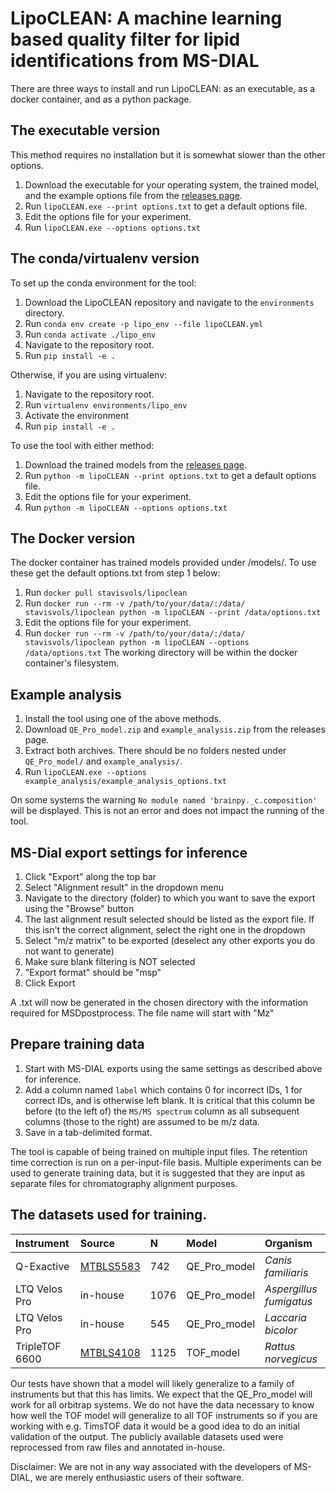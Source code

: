 # LipoCLEAN: A machine learning based quality filter for lipid identifications from MS-DIAL
There are three ways to install and run LipoCLEAN: as an executable, as a docker container, and as a python package.

## The executable version
This method requires no installation but it is somewhat slower than the other options.
1. Download the executable for your operating system, the trained model, and the example options file from the [releases page](https://github.com/stavis1/lipoCLEAN/releases).
2. Run `lipoCLEAN.exe --print options.txt` to get a default options file.
3. Edit the options file for your experiment.
4. Run `lipoCLEAN.exe --options options.txt`

## The conda/virtualenv version
To set up the conda environment for the tool:
1. Download the LipoCLEAN repository and navigate to the `environments` directory.
2. Run `conda env create -p lipo_env --file lipoCLEAN.yml`
3. Run `conda activate ./lipo_env`
4. Navigate to the repository root.
5. Run `pip install -e .`

Otherwise, if you are using virtualenv:
1. Navigate to the repository root.
2. Run `virtualenv environments/lipo_env`
3. Activate the environment
4. Run `pip install -e .`

To use the tool with either method:
1. Download the trained models from the [releases page](https://github.com/stavis1/lipoCLEAN/releases).
2. Run `python -m lipoCLEAN --print options.txt` to get a default options file.
3. Edit the options file for your experiment.
4. Run `python -m lipoCLEAN --options options.txt`

## The Docker version
The docker container has trained models provided under /models/. To use these get the default options.txt from step 1 below:
1. Run `docker pull stavisvols/lipoclean`
2. Run `docker run --rm -v /path/to/your/data/:/data/ stavisvols/lipoclean python -m lipoCLEAN --print /data/options.txt`
3. Edit the options file for your experiment.
4. Run `docker run --rm -v /path/to/your/data/:/data/ stavisvols/lipoclean python -m lipoCLEAN --options /data/options.txt`
The working directory will be within the docker container's filesystem.

## Example analysis
1. Install the tool using one of the above methods.
2. Download `QE_Pro_model.zip` and `example_analysis.zip` from the releases page.
3. Extract both archives. There should be no folders nested under `QE_Pro_model/` and `example_analysis/`.
4. Run `lipoCLEAN.exe --options example_analysis/example_analysis_options.txt`

On some systems the warning `No module named 'brainpy._c.composition'` will be displayed. This is not an error and does not impact the running of the tool.

## MS-Dial export settings for inference
1. Click "Export" along the top bar
2. Select "Alignment result" in the dropdown menu
3. Navigate to the directory (folder) to which you want to save the export using the "Browse" button
4. The last alignment result selected should be listed as the export file. If this isn't the correct alignment, select the right one in the dropdown
5. Select "m/z matrix" to be exported (deselect any other exports you do not want to generate)
6. Make sure blank filtering is NOT selected
7. "Export format" should be "msp"
8. Click Export

A .txt will now be generated in the chosen directory with the information required for MSDpostprocess. The file name will start with "Mz"

## Prepare training data
1. Start with MS-DIAL exports using the same settings as described above for inference. 
2. Add a column named `label` which contains 0 for incorrect IDs, 1 for correct IDs, and is otherwise left blank. It is critical that this column be before (to the left of) the `MS/MS spectrum` column as all subsequent columns (those to the right) are assumed to be m/z data. 
3. Save in a tab-delimited format.

The tool is capable of being trained on multiple input files. The retention time correction is run on a per-input-file basis. Multiple experiments can be used to generate training data, but it is suggested that they are input as separate files for chromatography alignment purposes. 

## The datasets used for training.
| Instrument | Source | N  | Model | Organism |
| :--------- | :----- | :- | :---- | :------- |
| Q-Exactive | [MTBLS5583](https://www.ebi.ac.uk/metabolights/editor/MTBLS5583/descriptors) | 742 | QE_Pro_model | *Canis familiaris* |
| LTQ Velos Pro | in-house | 1076 | QE_Pro_model | *Aspergillus fumigatus* |
| LTQ Velos Pro | in-house | 545 | QE_Pro_model | *Laccaria bicolor* |
| TripleTOF 6600 | [MTBLS4108](https://www.ebi.ac.uk/metabolights/editor/MTBLS4108/descriptors) | 1125 | TOF_model | *Rattus norvegicus* |

Our tests have shown that a model will likely generalize to a family of instruments but that this has limits. We expect that the QE_Pro_model will work for all orbitrap systems. We do not have the data necessary to know how well the TOF model will generalize to all TOF instruments so if you are working with e.g. TimsTOF data it would be a good idea to do an initial validation of the output. The publicly available datasets used were reprocessed from raw files and annotated in-house.

Disclaimer: We are not in any way associated with the developers of MS-DIAL, we are merely enthusiastic users of their software.
